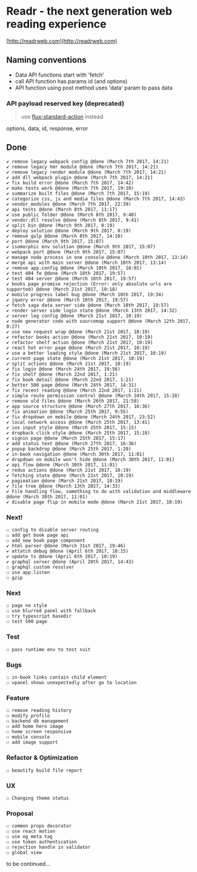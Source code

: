 # Readr - the next generation web reading experience

[http://readrweb.com](http://readrweb.com)

## Naming conventions
* Data API functions start with 'fetch'
* call API function has params id (and options)
* API function using post method uses 'data' param to pass data

### API payload reserved key (deprecated)

> use [flux-standard-action](https://github.com/acdlite/flux-standard-action) instead

options, data, id, response, error

## Done
	✔ remove legacy webpack config @done (March 7th 2017, 14:21)
	✔ remove legacy hmr module @done (March 7th 2017, 14:21)
	✔ remove legacy render module @done (March 7th 2017, 14:21)
	✔ add dll webpack plugin @done (March 7th 2017, 14:21)
	✔ fix build error @done (March 7th 2017, 14:42)
	✔ make tests work @done (March 7th 2017, 19:10)
	✔ summarize built files @done (March 7th 2017, 15:19)
	✔ categorize css, js and media files @done (March 7th 2017, 14:43)
	✔ vendor_modules @done (March 7th 2017, 22:39)
	✔ api tests @done (March 8th 2017, 11:17)
	✔ use public folder @done (March 8th 2017, 9:40)
	✔ vendor.dll resolve @done (March 8th 2017, 9:41)
	✔ split bin @done (March 9th 2017, 0:19)
	✔ deploy solution @done (March 9th 2017, 0:19)
	✔ remove gulp @done (March 8th 2017, 14:10)
	✔ port @done (March 9th 2017, 15:07)
	✔ isomorphic env solution @done (March 9th 2017, 15:07)
	✔ webpack port @done (March 9th 2017, 15:07)
	✔ manage node process in one console @done (March 10th 2017, 13:14)
	✔ merge api with main server @done (March 10th 2017, 13:14)
	✔ remove app.config @done (March 10th 2017, 18:01)
	✔ test 404 fe @done (March 10th 2017, 19:57)
	✔ test 404 server @done (March 10th 2017, 19:57)
	✔ books page promise rejection (Error: only absolute urls are supported) @done (March 21st 2017, 10:18)
	✔ mobile progress label bug @done (March 10th 2017, 19:34)
	✔ jquery error @done (March 10th 2017, 19:57)
	✔ fetch saga data server side @done (March 10th 2017, 19:57)
	✔ render server side login state @done (March 13th 2017, 14:32)
	✔ server log config @done (March 21st 2017, 10:19)
	✔ node generator code with sourcemap support @done (March 12th 2017, 0:27)
	✔ use new request wrap @done (March 21st 2017, 10:19)
	✔ refactor books action @done (March 21st 2017, 10:19)
	✔ refactor shelf action @done (March 21st 2017, 10:19)
	✔ react hot error page @done (March 21st 2017, 10:19)
	✔ use a better loading style @done (March 21st 2017, 10:19)
	✔ current page state @done (March 21st 2017, 10:19)
	✔ split actions @done (March 21st 2017, 10:19)
	✔ fix login @done (March 24th 2017, 19:56)
	✔ fix shelf @done (March 22nd 2017, 1:21)
	✔ fix book detail @done (March 22nd 2017, 1:21)
	✔ better 500 page @done (March 24th 2017, 14:31)
	✔ fix recent reading @done (March 22nd 2017, 1:21)
	✔ simple route permission control @done (March 24th 2017, 15:28)
	✔ remove old files @done (March 26th 2017, 21:58)
	✔ app source structure @done (March 27th 2017, 16:36)
	✔ fix animation @done (March 25th 2017, 9:55)
	✔ fix dropdown on mobile @done (March 24th 2017, 23:52)
	✔ local network access @done (March 25th 2017, 13:41)
	✔ ios input style @done (March 25th 2017, 15:15)
	✔ dropback click style @done (March 25th 2017, 15:18)
	✔ signin page @done (March 25th 2017, 15:17)
	✔ add status text @done (March 27th 2017, 16:36)
	✔ popup backdrop @done (March 25th 2017, 1:20)
	✔ in-book navigation @done (March 30th 2017, 11:01)
	✔ dropdown on mobile won't hide @done (March 30th 2017, 11:01)
	✔ api flow @done (March 30th 2017, 11:01)
	✔ redux actions @done (March 21st 2017, 10:19)
	✔ fetching state @done (March 21st 2017, 10:19)
	✔ pagination @done (March 21st 2017, 10:19)
	✔ file tree @done (March 13th 2017, 14:33)
	✔ File handling flow, something to do with validation and middleware @done (March 30th 2017, 11:01)
	✔ disable page flip in mobile mode @done (March 21st 2017, 10:19)

### Next!
	☐ config to disable server routing
	☐ add get book page api
	☐ add new book page component
	✔ html parser @done (March 31st 2017, 19:46)
	✔ attatch debug @done (April 6th 2017, 18:15)
	✔ update ts @done (April 6th 2017, 18:19)
	✔ graphql server @done (April 20th 2017, 14:43)
	☐ graphql custom resolver
	☐ use app.listen
	☐ gzip

### Next
	☐ page no style
	☐ use blurred panel with fallback
	☐ try typescript basedir
	☐ test 500 page

### Test
	☐ pass runtime env to test suit

### Bugs
	☐ in-book links contain child element
	☐ vpanel shows unexpectedly after go to location

### Feature
	☐ remove reading history
	☐ modify profile
	☐ backend db management
	☐ add home hero image
	☐ home screen responsive
	☐ mobile console
	☐ add image support

### Refactor & Optimization
	☐ beautify build file report

### UX
	☐ Changing theme status

### Proposal
	☐ common props decorator
	☐ use react motion
	☐ use og meta tag
	☐ use token authentication
	☐ rejection handle in validator
	☐ global view

to be continued...
